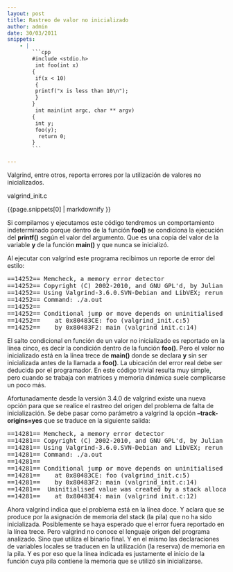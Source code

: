 ```yaml
---
layout: post
title: Rastreo de valor no inicializado
author: admin
date: 30/03/2011
snippets: 
    - |
        ```cpp
        #include <stdio.h>
         int foo(int x)
        {
         if(x < 10)
         {
         printf("x is less than 10\n");
         }
        }
         int main(int argc, char ** argv)
        {
         int y;
         foo(y);
          return 0;
        }
        ```

---
```

<div class="entry-content">
						<p>Valgrind, entre otros, reporta errores por la utilización de valores no inicializados.</p>
<p>valgrind_init.c</p>
<div><div id="highlighter_461902" class="">{{page.snippets[0] | markdownify }}</div></div>
<p>Si compilamos y ejecutamos este código tendremos un comportamiento indeterminado porque dentro de la función <strong>foo()</strong> se condiciona la ejecución del <strong>printf()</strong> según el valor del argumento. Que es una copia del valor de la variable <strong>y</strong> de la función <strong>main()</strong> y que nunca se inicializó.</p>
<p>Al ejecutar con valgrind este programa recibimos un reporte de error del estilo:</p>
<pre>==14252== Memcheck, a memory error detector
==14252== Copyright (C) 2002-2010, and GNU GPL'd, by Julian Seward et al.
==14252== Using Valgrind-3.6.0.SVN-Debian and LibVEX; rerun with -h for copyright info
==14252== Command: ./a.out
==14252==
==14252== Conditional jump or move depends on uninitialised value(s)
==14252==&nbsp;&nbsp;&nbsp; at 0x80483CE: foo (valgrind_init.c:5)
==14252==&nbsp;&nbsp;&nbsp; by 0x80483F2: main (valgrind_init.c:14)</pre>
<p>El salto condicional en función de un valor no inicializado es reportado en la línea cinco, es decir la condición dentro de la función <strong>foo()</strong>. Pero el valor no inicializado está en la línea trece de <strong>main()</strong> donde se declara <strong>y</strong> sin ser inicializada antes de la llamada a <strong>foo()</strong>. La ubicación del error real debe ser deducida por el programador. En este código trivial resulta muy simple, pero cuando se trabaja con matrices y memoria dinámica suele complicarse un poco más.</p>
<p>Afortunadamente desde la versión 3.4.0 de valgrind existe una nueva opción para que se realice el rastreo del origen del problema de falta de inicialización. Se debe pasar como parámetro a valgrind la opción <strong>–track-origins=yes</strong> que se traduce en la siguiente salida:</p>
<pre>==14281== Memcheck, a memory error detector
==14281== Copyright (C) 2002-2010, and GNU GPL'd, by Julian Seward et al.
==14281== Using Valgrind-3.6.0.SVN-Debian and LibVEX; rerun with -h for copyright info
==14281== Command: ./a.out
==14281==
==14281== Conditional jump or move depends on uninitialised value(s)
==14281==&nbsp;&nbsp;&nbsp; at 0x80483CE: foo (valgrind_init.c:5)
==14281==&nbsp;&nbsp;&nbsp; by 0x80483F2: main (valgrind_init.c:14)
==14281==&nbsp; Uninitialised value was created by a stack allocation
==14281==&nbsp;&nbsp;&nbsp; at 0x80483E4: main (valgrind_init.c:12)</pre>
<p>Ahora valgrind indica que el problema está en la línea doce. Y aclara que se produce por la asignación de memoria del stack (la pila) que no ha sido inicializada. Posiblemente se haya esperado que el error fuera reportado en la línea trece. Pero valgrind no conoce el lenguaje origen del programa analizado. Sino que utiliza el binario final. Y en el mismo las declaraciones de variables locales se traducen en la utilización (la reserva) de memoria en la pila. Y es por eso que la línea indicada es justamente el inicio de la función cuya pila contiene la memoria que se utilizó sin inicializarse.</p>
											</div>
